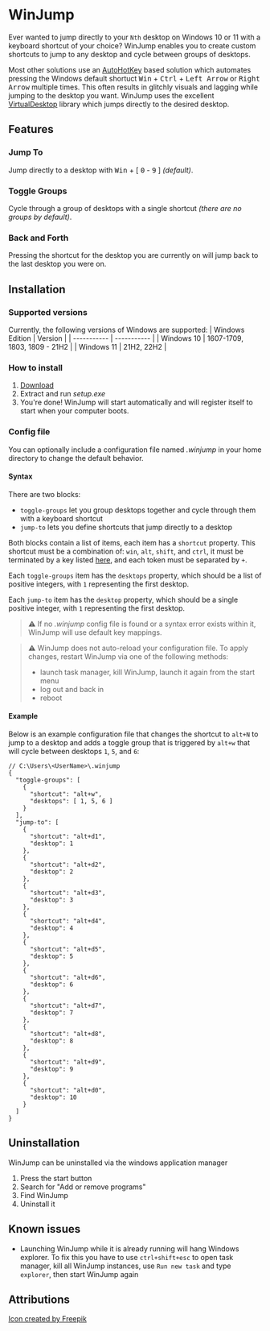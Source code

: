 # WinJump

Ever wanted to jump directly to your `Nth` desktop on Windows 10 or 11 with a keyboard shortcut of your choice? WinJump enables you to create custom shortcuts to jump to any desktop and cycle between groups of desktops.

Most other solutions use an [AutoHotKey](https://www.autohotkey.com/) based solution which automates pressing the Windows default shortuct <kbd>Win</kbd> + <kbd>Ctrl</kbd> + <kbd>Left Arrow</kbd> or <kbd>Right Arrow</kbd> multiple times.
This often results in glitchly visuals and lagging while jumping to the desktop you want.
WinJump uses the excellent [VirtualDesktop](https://github.com/MScholtes/VirtualDesktop) library which jumps directly to the desired desktop.

## Features

### Jump To

Jump directly to a desktop with <kbd>Win</kbd> + [ <kbd>0</kbd> - <kbd>9</kbd> ] *(default)*.

### Toggle Groups

Cycle through a group of desktops with a single shortcut *(there are no groups by default)*.

### Back and Forth

Pressing the shortcut for the desktop you are currently on will jump back to the last desktop you were on.

## Installation

### Supported versions

Currently, the following versions of Windows are supported:
| Windows Edition      | Version |
| ----------- | ----------- |
| Windows 10      | 1607-1709, 1803, 1809 - 21H2       |
| Windows 11   | 21H2, 22H2       |

### How to install

1. [Download](https://github.com/widavies/WinJump/releases/download/1.4.0/Release_1_4_0.zip)
2. Extract and run *setup.exe*
3. You're done! WinJump will start automatically and will register itself to start when your computer boots.

### Config file

You can optionally include a configuration file named *.winjump* in your home directory to change the default behavior.

#### Syntax

There are two blocks:

- `toggle-groups` let you group desktops together and cycle through them with a keyboard shortcut
- `jump-to` lets you define shortcuts that jump directly to a desktop

Both blocks contain a list of items, each item has a `shortcut` property. This shortcut must be a combination of:
`win`, `alt`, `shift`, and `ctrl`, it must be terminated by a key listed [here](https://learn.microsoft.com/en-us/dotnet/api/system.windows.forms.keys?view=windowsdesktop-7.0),
and each token must be separated by `+`.

Each `toggle-groups` item has the `desktops` property, which should be a list of positive integers, with `1` representing the first desktop.

Each `jump-to` item has the `desktop` property, which should be a single positive integer, with `1` representing the first desktop.

> ⚠️ If no *.winjump* config file is found or a syntax error exists within it, WinJump will use default key mappings.

> ⚠️ WinJump does not auto-reload your configuration file. To apply changes, restart WinJump via one of the following methods:
>
> - launch task manager, kill WinJump, launch it again from the start menu
> - log out and back in
> - reboot

#### Example

Below is an example configuration file that changes the shortcut to `alt+N` to jump to a desktop and adds a toggle group that is triggered by `alt+w` that will cycle between desktops `1`, `5`, and `6`:

```jsonc
// C:\Users\<UserName>\.winjump
{
  "toggle-groups": [
    {
      "shortcut": "alt+w",
      "desktops": [ 1, 5, 6 ]
    }
  ],
  "jump-to": [
    {
      "shortcut": "alt+d1",
      "desktop": 1
    },
    {
      "shortcut": "alt+d2",
      "desktop": 2
    },
    {
      "shortcut": "alt+d3",
      "desktop": 3
    },
    {
      "shortcut": "alt+d4",
      "desktop": 4
    },
    {
      "shortcut": "alt+d5",
      "desktop": 5
    },
    {
      "shortcut": "alt+d6",
      "desktop": 6
    },
    {
      "shortcut": "alt+d7",
      "desktop": 7
    },
    {
      "shortcut": "alt+d8",
      "desktop": 8
    },
    {
      "shortcut": "alt+d9",
      "desktop": 9
    },
    {
      "shortcut": "alt+d0",
      "desktop": 10
    }
  ]
}
```

## Uninstallation

WinJump can be uninstalled via the windows application manager

1. Press the start button
2. Search for "Add or remove programs"
3. Find WinJump
4. Uninstall it

## Known issues

- Launching WinJump while it is already running will hang Windows explorer. To fix this you have to use `ctrl+shift+esc` to open task manager, kill all WinJump instances, use `Run new task` and type `explorer`, then start WinJump again

## Attributions
[Icon created by Freepik](https://www.flaticon.com/free-icons/monitor)
